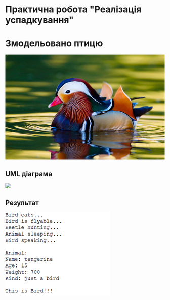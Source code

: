 # Практична робота "Реалізація успадкування"

# Змодельовано птицю

<img src="https://github.com/ppc-ntu-khpi/34-inheritance-NastyaBrilova/blob/master/images/665171-741x486.jpg"/>

## UML діаграма
<img src="https://github.com/ppc-ntu-khpi/34-inheritance-NastyaBrilova/blob/master/images/Bird-Diagram.PNG"/>

## Результат
<img src="https://github.com/ppc-ntu-khpi/34-inheritance-NastyaBrilova/blob/master/images/Results.PNG"/>

